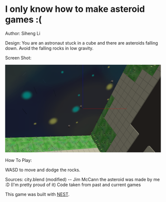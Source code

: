 # I only know how to make asteroid games :(

Author: Siheng Li

Design: You are an astronaut stuck in a cube and there are asteroids falling down.
Avoid the falling rocks in low gravity.

Screen Shot:

![Screen Shot](screenshot.png)

How To Play:

WASD to move and dodge the rocks.

Sources:
 city.blend (modified) -- Jim McCann
 the asteroid was made by me :D (I'm pretty proud of it)
 Code taken from past and current games

This game was built with [NEST](NEST.md).

